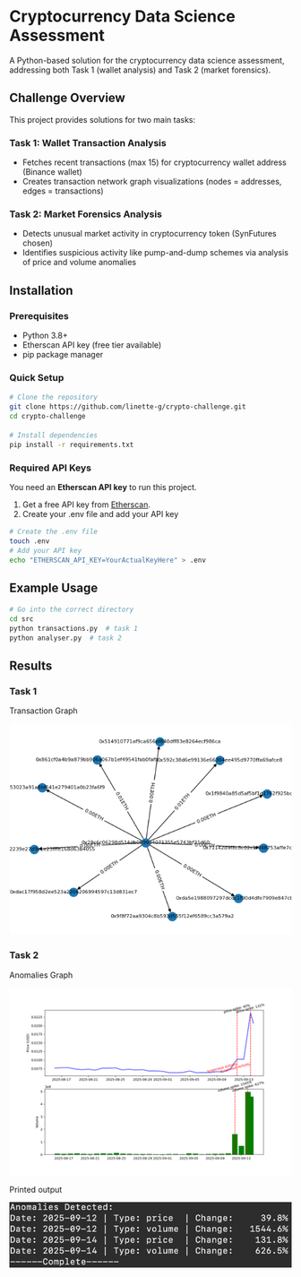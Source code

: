# Cryptocurrency Data Science Assessment

A Python-based solution for the cryptocurrency data science assessment, addressing both Task 1 (wallet analysis) and Task 2 (market forensics).

## Challenge Overview

This project provides solutions for two main tasks:

### Task 1: Wallet Transaction Analysis
- Fetches recent transactions (max 15) for cryptocurrency wallet address (Binance wallet)
- Creates transaction network graph visualizations (nodes = addresses, edges = transactions)

### Task 2: Market Forensics Analysis  
- Detects unusual market activity in cryptocurrency token (SynFutures chosen)
- Identifies suspicious activity like pump-and-dump schemes via analysis of price and volume anomalies

## Installation

### Prerequisites
- Python 3.8+
- Etherscan API key (free tier available)
- pip package manager

### Quick Setup
```bash
# Clone the repository
git clone https://github.com/linette-g/crypto-challenge.git
cd crypto-challenge

# Install dependencies
pip install -r requirements.txt
```

### Required API Keys

You need an **Etherscan API key** to run this project.
1. Get a free API key from [Etherscan](https://etherscan.io/myapikey).
2. Create your .env file and add your API key
```bash
# Create the .env file
touch .env
# Add your API key
echo "ETHERSCAN_API_KEY=YourActualKeyHere" > .env
```

## Example Usage
```bash
# Go into the correct directory
cd src
python transactions.py  # task 1
python analyser.py  # task 2
```

## Results

### Task 1 
Transaction Graph

![transaction graph](./transaction-graph.png)

### Task 2
Anomalies Graph

![anomalies graph](./synfutures-analysis.png)

Printed output

![printed output](./print-output.png)
